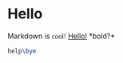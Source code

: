 # Hello
Markdown is <span style="font-family: ui-rounded">cool!</span>
<ins>Hello!</ins>
\*bold?\*
```latex
help\bye
```
